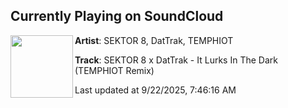 ## Currently Playing on SoundCloud

[<img align="left" width="100" src="https://i1.sndcdn.com/artworks-mC7QXZ4VZiyrAktM-b1rjDQ-t500x500.jpg">](https://soundcloud.com/sektor8official/sektor-8-x-dattrak-it-lurks-in-the-dark-temphiot-remix-8)

**Artist**: SEKTOR 8, DatTrak, TEMPHIOT 

**Track**: SEKTOR 8 x DatTrak - It Lurks In The Dark (TEMPHIOT Remix)

Last updated at 9/22/2025, 7:46:16 AM
